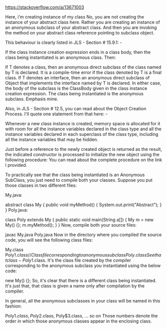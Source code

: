 https://stackoverflow.com/a/13671003

Here, i'm creating instance of my class
No, you are not creating the instance of your abstract class here. Rather you are creating an instance of an anonymous subclass of your abstract class. And then you are invoking the method on your abstract class reference pointing to subclass object.

This behaviour is clearly listed in JLS - Section # 15.9.1: -

If the class instance creation expression ends in a class body, then the class being instantiated is an anonymous class. Then:

If T denotes a class, then an anonymous direct subclass of the class named by T is declared. It is a compile-time error if the class denoted by T is a final class.
If T denotes an interface, then an anonymous direct subclass of Object that implements the interface named by T is declared.
In either case, the body of the subclass is the ClassBody given in the class instance creation expression.
The class being instantiated is the anonymous subclass.
Emphasis mine.

Also, in JLS - Section # 12.5, you can read about the Object Creation Process. I'll quote one statement from that here: -

Whenever a new class instance is created, memory space is allocated for it with room for all the instance variables declared in the class type and all the instance variables declared in each superclass of the class type, including all the instance variables that may be hidden.

Just before a reference to the newly created object is returned as the result, the indicated constructor is processed to initialize the new object using the following procedure:
You can read about the complete procedure on the link I provided.

To practically see that the class being instantiated is an Anonymous SubClass, you just need to compile both your classes. Suppose you put those classes in two different files:

My.java:

abstract class My {
    public void myMethod() {
        System.out.print("Abstract");
    }
}
Poly.java:

class Poly extends My {
    public static void main(String a[]) {
        My m = new My() {};
        m.myMethod();
    }
}
Now, compile both your source files:

javac My.java Poly.java
Now in the directory where you compiled the source code, you will see the following class files:

My.class
Poly$1.class  // Class file corresponding to anonymous subclass
Poly.class
See that class - Poly$1.class. It's the class file created by the compiler corresponding to the anonymous subclass you instantiated using the below code:

new My() {};
So, it's clear that there is a different class being instantiated. It's just that, that class is given a name only after compilation by the compiler.

In general, all the anonymous subclasses in your class will be named in this fashion:

Poly$1.class, Poly$2.class, Poly$3.class, ... so on
Those numbers denote the order in which those anonymous classes appear in the enclosing class.
